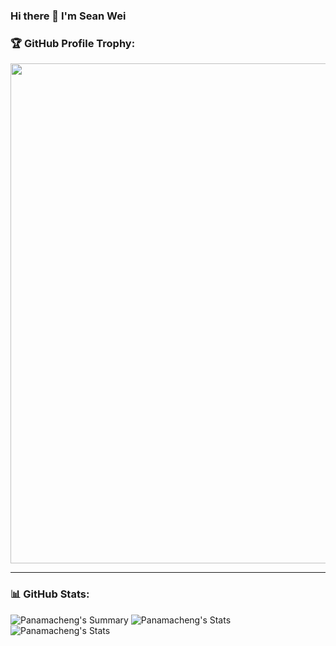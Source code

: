 ### Hi there 👋 I'm Sean Wei 

### 🏆 GitHub Profile Trophy:
<a href="https://github.com/ryo-ma/github-profile-trophy">
  <img width=800 src="https://github-profile-trophy.vercel.app/?username=panamacheng&theme=onedark&column=8no-frame=true"/>
</a>

---

### 📊 GitHub Stats:
![Panamacheng's Summary](https://github-profile-summary-cards.vercel.app/api/cards/profile-details?username=panamacheng&show_icons=true&count_private=true&theme=solarized_dark)
![Panamacheng's Stats](https://github-profile-summary-cards.vercel.app/api/cards/repos-per-language?username=panamacheng&show_icons=true&count_private=true&theme=solarized_dark) <span style="width: 20px" />
![Panamacheng's Stats](https://github-profile-summary-cards.vercel.app/api/cards/most-commit-language?username=panamacheng&show_icons=true&count_private=true&theme=solarized_dark)


